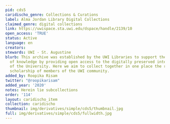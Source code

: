 ```yaml
---
pid: cds5
caridischo_genre: Collections & Curations
label: Alma Jordan Library Digital Collections
claimed_genre: digital collections
link: https://uwispace.sta.uwi.edu/dspace/handle/2139/10
open_access: 'TRUE'
status: Active
language: en
creators:
stewards: UWI - St. Augustine
blurb: This archive was established by the UWI Libraries to support the dissemination
  of knowledge by providing open access to the digitally preserved intellectual output
  of the University. Here we aim to collect together in one place the research and
  scholarship of members of the UWI community.
added_by: Roopika Risam
twitter: "@roopikarisam"
added_year: '2020'
notes: Herein lie subcollections
order: '114'
layout: caridischo_item
collection: caridischo
thumbnail: img/derivatives/simple/cds5/thumbnail.jpg
full: img/derivatives/simple/cds5/fullwidth.jpg
---
```

